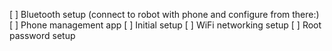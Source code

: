  [ ] Bluetooth setup (connect to robot with phone and configure from there:)
     [ ] Phone management app
         [ ] Initial setup
             [ ] WiFi networking setup
             [ ] Root password setup

